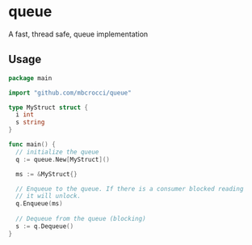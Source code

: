 # queue
A fast, thread safe, queue implementation

## Usage

```go
package main

import "github.com/mbcrocci/queue"

type MyStruct struct {
  i int
  s string 
}

func main() {
  // initialize the queue
  q := queue.New[MyStruct]()

  ms := &MyStruct{}

  // Enqueue to the queue. If there is a consumer blocked reading 
  // it will unlock.
  q.Enqueue(ms)
  
  // Dequeue from the queue (blocking)
  s := q.Dequeue()
}
```
